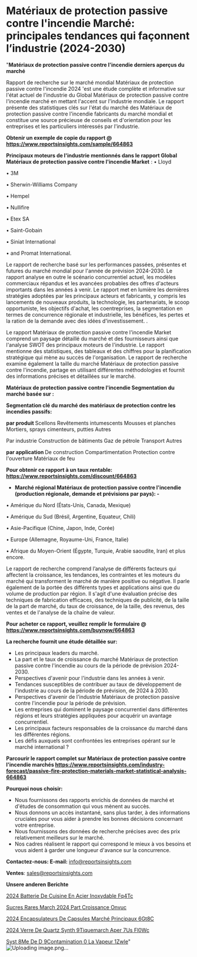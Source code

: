# Matériaux de protection passive contre l'incendie Marché: principales tendances qui façonnent l’industrie (2024-2030)

"<strong>Matériaux de protection passive contre l'incendie derniers aperçus du marché</strong>

Rapport de recherche sur le marché mondial Matériaux de protection passive contre l'incendie 2024 'est une étude complète et informative sur l'état actuel de l'industrie du Global Matériaux de protection passive contre l'incendie marché en mettant l'accent sur l'industrie mondiale. Le rapport présente des statistiques clés sur l'état du marché des Matériaux de protection passive contre l'incendie fabricants du marché mondial et constitue une source précieuse de conseils et d'orientation pour les entreprises et les particuliers intéressés par l'industrie.

<strong>Obtenir un exemple de copie du rapport @ <a href=https://www.reportsinsights.com/sample/664863>https://www.reportsinsights.com/sample/664863</a></strong>

<strong>Principaux moteurs de l'industrie mentionnés dans le rapport Global Matériaux de protection passive contre l'incendie Market</strong> :
• Lloyd

• 3M

• Sherwin-Williams Company

• Hempel

• Nullifire

• Etex SA

• Saint-Gobain

• Siniat International

• and Promat International.

Le rapport de recherche basé sur les performances passées, présentes et futures du marché mondial pour l'année de prévision 2024-2030. Le rapport analyse en outre le scénario concurrentiel actuel, les modèles commerciaux répandus et les avancées probables des offres d'acteurs importants dans les années à venir. Le rapport met en lumière les dernières stratégies adoptées par les principaux acteurs et fabricants, y compris les lancements de nouveaux produits, la technologie, les partenariats, le scoop opportuniste, les objectifs d'achat, les coentreprises, la segmentation en termes de concurrence régionale et industrielle, les bénéfices, les pertes et la ration de la demande avec des idées d'investissement. .

Le rapport Matériaux de protection passive contre l'incendie Market comprend un paysage détaillé du marché et des fournisseurs ainsi que l'analyse SWOT des principaux moteurs de l'industrie. Le rapport mentionne des statistiques, des tableaux et des chiffres pour la planification stratégique qui mène au succès de l'organisation. Le rapport de recherche examine également la taille du marché Matériaux de protection passive contre l'incendie, partage en utilisant différentes méthodologies et fournit des informations précises et détaillées sur le marché.

<strong>Matériaux de protection passive contre l'incendie Segmentation du marché basée sur :</strong>

<strong> Segmentation clé du marché des matériaux de protection contre les incendies passifs: </strong>

<strong> par produit </strong>
Scellons
Revêtements intumescents
Mousses et planches
Mortiers, sprays cimenteurs, putties
Autres

Par industrie
Construction de bâtiments
Gaz de pétrole
Transport
Autres

<strong> par application </strong>
De construction
Compartimentation
Protection contre l'ouverture
Matériaux de feu

<strong>Pour obtenir ce rapport à un taux rentable: <a href=https://www.reportsinsights.com/discount/664863>https://www.reportsinsights.com/discount/664863</a></strong>
<ul>
  <li><strong>Marché régional Matériaux de protection passive contre l'incendie (production régionale, demande et prévisions par pays): -</strong></li>
</ul>
• Amérique du Nord (États-Unis, Canada, Mexique)

• Amérique du Sud (Brésil, Argentine, Equateur, Chili)

• Asie-Pacifique (Chine, Japon, Inde, Corée)

• Europe (Allemagne, Royaume-Uni, France, Italie)

• Afrique du Moyen-Orient (Égypte, Turquie, Arabie saoudite, Iran) et plus encore.

Le rapport de recherche comprend l’analyse de différents facteurs qui affectent la croissance, les tendances, les contraintes et les moteurs du marché qui transforment le marché de manière positive ou négative. Il parle également de la portée des différents types et applications ainsi que du volume de production par région. Il s'agit d'une évaluation précise des techniques de fabrication efficaces, des techniques de publicité, de la taille de la part de marché, du taux de croissance, de la taille, des revenus, des ventes et de l'analyse de la chaîne de valeur.

<strong>Pour acheter ce rapport, veuillez remplir le formulaire @   <a href=https://www.reportsinsights.com/buynow/664863>https://www.reportsinsights.com/buynow/664863</a></strong>

<strong>La recherche fournit une étude détaillée sur:</strong>
<ul>
  <li>Les principaux leaders du marché.</li>
  <li>La part et le taux de croissance du marché Matériaux de protection passive contre l'incendie au cours de la période de prévision 2024-2030.</li>
  <li>Perspectives d'avenir pour l'industrie dans les années à venir.</li>
  <li>Tendances susceptibles de contribuer au taux de développement de l'industrie au cours de la période de prévision, de 2024 à 2030.</li>
  <li>Perspectives d'avenir de l'industrie Matériaux de protection passive contre l'incendie pour la période de prévision.</li>
  <li>Les entreprises qui dominent le paysage concurrentiel dans différentes régions et leurs stratégies appliquées pour acquérir un avantage concurrentiel.</li>
  <li>Les principaux facteurs responsables de la croissance du marché dans les différentes régions.</li>
  <li>Les défis auxquels sont confrontées les entreprises opérant sur le marché international ?</li>
</ul>

<strong>Parcourir le rapport complet sur Matériaux de protection passive contre l'incendie marchés <a href=https://www.reportsinsights.com/industry-forecast/passive-fire-protection-materials-market-statistical-analysis-664863>https://www.reportsinsights.com/industry-forecast/passive-fire-protection-materials-market-statistical-analysis-664863</a></strong>

<strong>Pourquoi nous choisir:</strong>
<ul>
  <li>Nous fournissons des rapports enrichis de données de marché et d'études de consommation qui vous mènent au succès.</li>
  <li>Nous donnons un accès instantané, sans plus tarder, à des informations cruciales pour vous aider à prendre les bonnes décisions concernant votre entreprise.</li>
  <li>Nous fournissons des données de recherche précises avec des prix relativement meilleurs sur le marché.</li>
  <li>Nos cadres réalisent le rapport qui correspond le mieux à vos besoins et vous aident à garder une longueur d'avance sur la concurrence.</li>
</ul>
<strong>Contactez-nous:
</strong><strong>E-mail:</strong> <a href=mailto:info@reportsinsights.com>info@reportsinsights.com</a>

<strong>Ventes</strong>: <a href=mailto:sales@reportsinsights.com>sales@reportsinsights.com</a>

<strong>Unsere anderen Berichte</strong>

<a href=https://www.linkedin.com/pulse/2024-batterie-de-cuisine-en-acier-inoxydable-fq4tc/>2024 Batterie De Cuisine En Acier Inoxydable Fq4Tc</a>

<a href=https://www.linkedin.com/pulse/sucres-rares-march%C3%A9-2024-part-croissance-onvuc/>Sucres Rares March 2024 Part Croissance Onvuc</a>

<a href=https://www.linkedin.com/pulse/2024-encapsulateurs-de-capsules-marché-principaux-6gt8c/>2024 Encapsulateurs De Capsules Marché Principaux 6Gt8C</a>

<a href=https://www.linkedin.com/pulse/2024-verre-de-quartz-synth%C3%A9tiquemarch%C3%A9-aper%C3%A7us-fl0wc/>2024 Verre De Quartz Synth 9Tiquemarch Aper 7Us Fl0Wc</a>

<a href=https://www.linkedin.com/pulse/syst%C3%A8me-de-d%C3%A9contamination-%C3%A0-la-vapeur-1zwle/>Syst 8Me De D 9Contamination  0 La Vapeur 1Zwle</a>"
![Uploading image.png…]()
